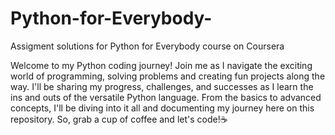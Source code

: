 # Python-for-Everybody-
Assigment solutions for Python for Everybody course on Coursera


Welcome to my Python coding journey! Join me as I navigate the exciting world of programming, solving problems and creating fun projects along the way. 
I'll be sharing my progress, challenges, and successes as I learn the ins and outs of the versatile Python language. From the basics to advanced concepts,
I'll be diving into it all and documenting my journey here on this repository. 
So, grab a cup of coffee and let's code!☕
